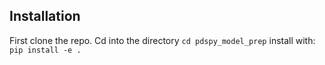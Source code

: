 ## Installation
First clone the repo.
Cd into the directory `cd pdspy_model_prep`
install with: `pip install -e .`
